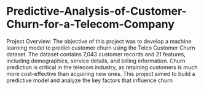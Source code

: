 # Predictive-Analysis-of-Customer-Churn-for-a-Telecom-Company

Project Overview:
The objective of this project was to develop a machine learning model to predict customer churn using the Telco Customer Churn dataset. The dataset contains 7,043 customer records and 21 features, including demographics, service details, and billing information.
Churn prediction is critical in the telecom industry, as retaining customers is much more cost-effective than acquiring new ones. This project aimed to build a predictive model and analyze the key factors that influence churn
